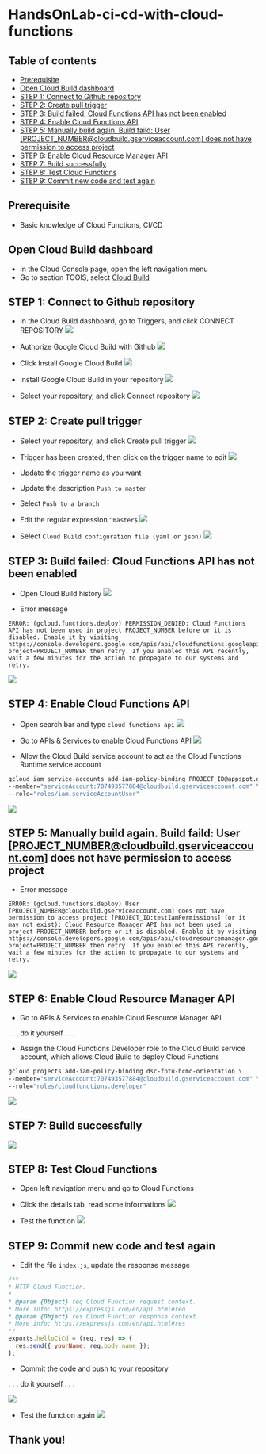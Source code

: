 # HandsOnLab-ci-cd-with-cloud-functions

## Table of contents
- [Prerequisite](#prerequisite)
- [Open Cloud Build dashboard](#open-cloud-build-dashboard)
- [STEP 1: Connect to Github repository](#step-1-connect-to-github-repository)
- [STEP 2: Create pull trigger](#step-2-create-pull-trigger)
- [STEP 3: Build failed: Cloud Functions API has not been enabled](#step-3-build-failed-cloud-functions-api-has-not-been-enabled)
- [STEP 4: Enable Cloud Functions API](#step-4-enable-cloud-functions-api)
- [STEP 5: Manually build again. Build faild: User \[PROJECT_NUMBER@cloudbuild.gserviceaccount.com\] does not have permission to access project](#step-5-manually-build-again-build-faild-user-project-number-cloudbuildgserviceaccountcom-does-not-have-permission-to-access-project)
- [STEP 6: Enable Cloud Resource Manager API](#step-6-enable-cloud-resource-manager-api)
- [STEP 7: Build successfully](#step-7-build-successfully)
- [STEP 8: Test Cloud Functions](#step-8-test-cloud-functions)
- [STEP 9: Commit new code and test again](#step-9-commit-new-code-and-test-again)

## Prerequisite
- Basic knowledge of Cloud Functions, CI/CD

## Open Cloud Build dashboard
- In the Cloud Console page, open the left navigation menu
- Go to section TOOlS, select [Cloud Build](https://console.cloud.google.com/cloud-build/dashboard)

## STEP 1: Connect to Github repository
- In the Cloud Build dashboard, go to Triggers, and click CONNECT REPOSITORY
![](/assets/images/click-connect-to-github.png)

- Authorize Google Cloud Build with Github
![](/assets/images/authoriza-google-build-with-github.png)

- Click Install Google Cloud Build
![](/assets/images/click-install-google-cloud-build.png)
- Install Google Cloud Build in your repository
![](/assets/images/install-google-cloud-build-into-github-app.png)

- Select your repository, and click Connect repository
![](/assets/images/click-connect-repository.png)

## STEP 2: Create pull trigger
- Select your repository, and click Create pull trigger
![](/assets/images/click-create-trigger.png)

- Trigger has been created, then click on the trigger name to edit
![](/assets/images/click-edit-trigger.png)

- Update the trigger name as you want
- Update the description `Push to master`
- Select `Push to a branch`
- Edit the regular expression `^master$`
![](/assets/images/edit-trigger.png)

- Select `Cloud Build configuration file (yaml or json)`
![](/assets/images/edit-build-configuration.png)

## STEP 3: Build failed: Cloud Functions API has not been enabled
- Open Cloud Build history
![](/assets/images/open-cloud-build-history.png)

- Error message
```
ERROR: (gcloud.functions.deploy) PERMISSION_DENIED: Cloud Functions API has not been used in project PROJECT_NUMBER before or it is disabled. Enable it by visiting https://console.developers.google.com/apis/api/cloudfunctions.googleapis.com/overview?project=PROJECT_NUMBER then retry. If you enabled this API recently, wait a few minutes for the action to propagate to our systems and retry.
```

![](/assets/images/failed-cloud-functions-api.png)

## STEP 4: Enable Cloud Functions API
- Open search bar and type `cloud functions api`
![](/assets/images/search-cloud-functions-api.png)

- Go to APIs & Services to enable Cloud Functions API
![](/assets/images/click-enable-cloud-functions-api.png)

- Allow the Cloud Build service account to act as the Cloud Functions Runtime service account
```bash
gcloud iam service-accounts add-iam-policy-binding PROJECT_ID@appspot.gserviceaccount.com \
--member="serviceAccount:707493577884@cloudbuild.gserviceaccount.com" \
—-role="roles/iam.serviceAccountUser"
```

![](/assets/images/iam-add-role-iam-service-account-user.png)

## STEP 5: Manually build again. Build faild: User \[PROJECT_NUMBER@cloudbuild.gserviceaccount.com\] does not have permission to access project
- Error message
```
ERROR: (gcloud.functions.deploy) User [PROJECT_NUMBER@cloudbuild.gserviceaccount.com] does not have permission to access project [PROJECT_ID:testIamPermissions] (or it may not exist): Cloud Resource Manager API has not been used in project PROJECT_NUMBER before or it is disabled. Enable it by visiting https://console.developers.google.com/apis/api/cloudresourcemanager.googleapis.com/overview?project=PROJECT_NUMBER then retry. If you enabled this API recently, wait a few minutes for the action to propagate to our systems and retry.
```

![](/assets/images/failed-do-not-have-access-to-project.png)

## STEP 6: Enable Cloud Resource Manager API
- Go to APIs & Services to enable Cloud Resource Manager API

. . . do it yourself . . .

- Assign the Cloud Functions Developer role to the Cloud Build service account, which allows Cloud Build to deploy Cloud Functions
```bash
gcloud projects add-iam-policy-binding dsc-fptu-hcmc-orientation \
--member="serviceAccount:707493577884@cloudbuild.gserviceaccount.com" \
--role="roles/cloudfunctions.developer"
```

![](/assets/images/projects-add-role-cloudfunctions-developer.png)

## STEP 7: Build successfully
![](/assets/images/build-success.png)

## STEP 8: Test Cloud Functions
- Open left navigation menu and go to Cloud Functions
- Click the details tab, read some informations
![](/assets/images/go-to-cloud-functions.png)

- Test the function
![](/assets/images/test-cloud-functions.png)

## STEP 9: Commit new code and test again
- Edit the file `index.js`, update the response message
```js
/**
* HTTP Cloud Function.
*
* @param {Object} req Cloud Function request context.
* More info: https://expressjs.com/en/api.html#req
* @param {Object} res Cloud Function response context.
* More info: https://expressjs.com/en/api.html#res
*/
exports.helloCiCd = (req, res) => {
  res.send({ yourName: req.body.name });
};
```

- Commit the code and push to your repository

. . . do it yourself . . .

![](/assets/images/push-new-commit.png)

- Test the function again
![](/assets/images/test-cloud-functions-after-updated.png)

## Thank you!